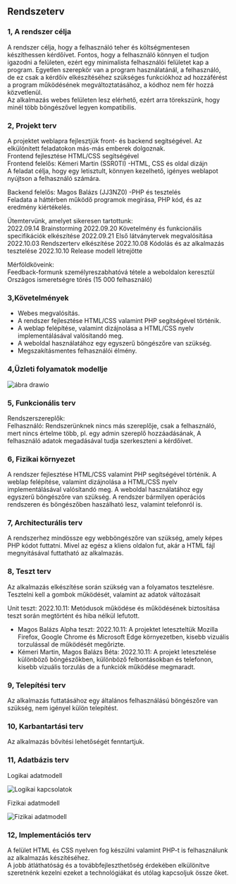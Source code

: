 ## Rendszeterv

### 1, A rendszer célja
 A rendszer célja, hogy a felhasználó teher és költségmentesen készíthessen kérdőívet.
 Fontos, hogy a felhasználó könnyen el tudjon igazodni a felületen, ezért egy minimalista felhasználói felületet kap a program.
 Egyetlen szerepkör van a program használatánál, a felhasználó, de ez csak a kérdőív elkészítéséhez szükséges funkciókhoz ad hozzáférést
 a program működésének megváltoztatásához, a kódhoz nem fér hozzá közvetlenül.  <br>
 Az alkalmazás webes felületen lesz elérhető, ezért arra törekszünk, hogy minél több böngészővel legyen kompatibilis.

### 2, Projekt terv
 A projektet weblapra fejlesztjük front- és backend segítségével. Az elkülönített feladatokon más-más emberek dolgoznak.  <br>
 Frontend fejlesztése HTML/CSS segítségével  <br>
 Frontend felelős: Kémeri Martin (SSR0TI) -HTML, CSS és oldal dizájn  <br>
 A feladat célja, hogy egy letisztult, könnyen kezelhető, igényes weblapot nyújtson a felhasználó számára.  <br>

 Backend felelős: Magos Balázs (JJ3NZ0) -PHP és tesztelés  <br>
 Feladata a háttérben működő programok megírása, PHP kód, és az eredmény kiértékelés.  <br>
 
 Ütemtervünk, amelyet sikeresen tartottunk:  <br>
 2022.09.14 Brainstorming
 2022.09.20 Követelmény és funkcionális specifikációk elkészítése
 2022.09.21 Első látványtervek megvalósítása
 2022.10.03 Rendszerterv elkészítése
 2022.10.08 Kódolás és az alkalmazás tesztelése
 2022.10.10 Release modell létrejötte
 
 Mérföldköveink:  <br>
 Feedback-formunk személyreszabhatóvá tétele a weboldalon keresztül 
 Országos ismeretségre törés (15 000 felhasználó)
 

### 3,Követelmények
 - Webes megvalósítás.
 - A rendszer fejlesztése HTML/CSS valamint PHP segítségével történik.
 - A weblap felépítése, valamint dizájnolása a HTML/CSS nyelv implementálásával valósítandó meg.
 - A weboldal használatához egy egyszerű böngészőre van szükség.
 - Megszakításmentes felhasználói élmény.
 
### 4,Üzleti folyamatok modellje

![ábra drawio](https://user-images.githubusercontent.com/113610538/193619940-d47416ba-3dfd-4a4d-81cf-11d8c93a24e7.png)

 
### 5, Funkcionális terv
 Rendszerszereplők:  <br>
 Felhasználó: Rendszerünknek nincs más szereplője, csak a felhasználó, mert nincs értelme több, pl. egy admin szereplő
 hozzáadásának, A felhasználó adatok megadásával tudja szerkeszteni a kérdőívet.

### 6, Fizikai környezet
 A rendszer fejlesztése HTML/CSS valamint PHP segítségével történik.
    A weblap felépítése, valamint dizájnolása a HTML/CSS nyelv implementálásával valósítandó meg.
 A weboldal használatához egy egyszerű böngészőre van szükség.
 A rendszer bármilyen operációs rendszeren és böngészőben haszálható lesz, valamint telefonról is.

### 7, Architecturális terv
 A rendszerhez mindössze egy webböngészőre van szükség, amely képes PHP kódot futtatni. 
 Mivel az egész a kliens oldalon fut, akár a HTML fájl megnyitásával futtatható az alkalmazás.

### 8, Teszt terv
 Az alkalmazás elkészítése során szükség van a folyamatos tesztelésre. Tesztelni kell a gombok működését, valamint az adatok változásait

 Unit teszt: 2022.10.11: Metódusok működése és működésének biztosítása teszt során megtörtént és hiba nélkül lefutott.
 - Magos Balázs Alpha teszt: 2022.10.11: A projektet leteszteltük Mozilla Firefox, Google Chrome és Microsoft Edge környezetben, kisebb vizuális torzulással de működését megőrizte.
 - Kémeri Martin, Magos Balázs Béta: 2022.10.11: A projekt letesztelése különböző böngészőkben, különböző felbontásokban és telefonon, kisebb vizuális torzulás de a funkciók működése megmaradt.

### 9, Telepítési terv
 Az alkalmazás futtatásához egy általános felhasználású böngészőre van szükség, nem igényel külön telepítést.

### 10, Karbantartási terv
 Az alkalmazás bővítési lehetőségét fenntartjuk.

### 11, Adatbázis terv
Logikai adatmodell


  ![Logikai kapcsolatok](https://user-images.githubusercontent.com/113610878/195155164-4c504bbc-61e3-4221-a8b7-9f19b2de3b4d.png)
  
Fizikai adatmodell


  ![Fizikai adatmodell](https://user-images.githubusercontent.com/113610878/195155279-1a02d31d-b188-4e92-8e1e-599521db4a6d.png)


### 12, Implementációs terv
 A felület HTML és CSS nyelven fog készülni valamint PHP-t is felhasználunk az alkalmazás készítéséhez.  <br>
 A jobb átláthatóság és a továbbfejleszthetőség érdekében elkülönítve szeretnénk kezelni ezeket a technológiákat és utólag kapcsoljuk össze őket.  <br>

